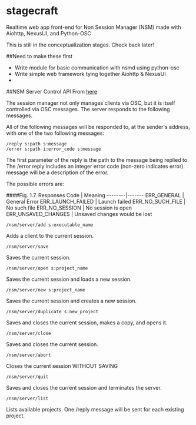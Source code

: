 # stagecraft
Realtime web app front-end for Non Session Manager (NSM) made with Aiohttp, NexusUI, and Python-OSC

This is still in the conceptualization stages. Check back later! 

##Need to make these first
  - Write module for basic communication with nsmd using python-osc
  - Write simple web framework tying together Aiohttp & NexusUI
  - 
  
##NSM Server Control API
From [here](http://non.tuxfamily.org/nsm/API.html#n:1.2.7.)

The session manager not only manages clients via OSC, but it is itself controlled via OSC messages. The server responds to the following messages. 


All of the following messages will be responded to, at the sender's address, with one of the two following messages: 


````
/reply s:path s:message
/error s:path i:error_code s:message
````

The first parameter of the reply is the path to the message being replied to. The /error reply includes an integer error code (non-zero indicates error). message will be a description of the error.

The possible errors are:

####Fig. 1.7. Responses
Code	| Meaning
--------|-------
ERR_GENERAL	| General Error
ERR_LAUNCH_FAILED	| Launch failed
ERR_NO_SUCH_FILE	| No such file
ERR_NO_SESSION	| No session is open
ERR_UNSAVED_CHANGES	| Unsaved changes would be lost

    
    /nsm/server/add s:executable_name
Adds a client to the current session.


    /nsm/server/save
Saves the current session.


    /nsm/server/open s:project_name
Saves the current session and loads a new session.


    /nsm/server/new s:project_name
Saves the current session and creates a new session.


    /nsm/server/duplicate s:new_project
Saves and closes the current session, makes a copy, and opens it.


    /nsm/server/close
Saves and closes the current session.


    /nsm/server/abort
Closes the current session WITHOUT SAVING


    /nsm/server/quit
Saves and closes the current session and terminates the server.


    /nsm/server/list
Lists available projects. One /reply message will be sent for each existing project.

